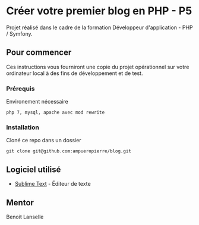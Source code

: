 # Créer votre premier blog en PHP - P5

Projet réalisé dans le cadre de la formation Développeur d'application - PHP / Symfony.

## Pour commencer

Ces instructions vous fourniront une copie du projet opérationnel sur votre ordinateur local à des fins de développement et de test. 

### Prérequis

Environement nécessaire

```
php 7, mysql, apache avec mod rewrite
```

### Installation

Cloné ce repo dans un dossier

```
git clone git@github.com:ampueropierre/blog.git
```

## Logiciel utilisé

*   [Sublime Text](https://www.sublimetext.com/) - Éditeur de texte

## Mentor

Benoit Lanselle